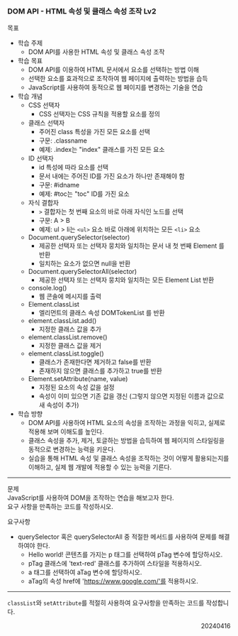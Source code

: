 ### DOM API - HTML 속성 및 클래스 속성 조작 Lv2
목표  
- 학습 주제
  - DOM API를 사용한 HTML 속성 및 클래스 속성 조작
- 학습 목표
  - DOM API를 이용하여 HTML 문서에서 요소를 선택하는 방법 이해
  - 선택한 요소를 효과적으로 조작하여 웹 페이지에 출력하는 방법을 습득
  - JavaScript를 사용하여 동적으로 웹 페이지를 변경하는 기술을 연습
- 학습 개념
  - CSS 선택자
    - CSS 선택자는 CSS 규칙을 적용할 요소를 정의
  - 클래스 선택자
    - 주어진 class 특성을 가진 모든 요소를 선택
    - 구문: .classname
    - 예제: .index는 "index" 클래스를 가진 모든 요소
  - ID 선택자
    - id 특성에 따라 요소를 선택
    - 문서 내에는 주어진 ID를 가진 요소가 하나만 존재해야 함
    - 구문: #idname
    - 예제: #toc는 "toc" ID를 가진 요소
  - 자식 결합자
    - `>` 결합자는 첫 번째 요소의 바로 아래 자식인 노드를 선택
    - 구문: A > B 
    - 예제: ul > li는 `<ul>` 요소 바로 아래에 위치하는 모든 `<li>` 요소
  - Document.querySelector(selector)
    - 제공한 선택자 또는 선택자 뭉치와 일치하는 문서 내 첫 번째 Element 를 반환
    - 일치하는 요소가 없으면 null을 반환
  - Document.querySelectorAll(selector)
    - 제공한 선택자 또는 선택자 뭉치와 일치하는 모든 Element List 반환
  - console.log()
    - 웹 콘솔에 메시지를 출력
  - Element.classList
    - 엘리먼트의 클래스 속성 DOMTokenList 를 반환
  - element.classList.add()
    - 지정한 클래스 값을 추가
  - element.classList.remove()
    - 지정한 클래스 값을 제거
  - element.classList.toggle()
    - 클래스가 존재한다면 제거하고 false를 반환
    - 존재하지 않으면 클래스를 추가하고 true를 반환
  - Element.setAttribute(name, value)
    - 지정된 요소의 속성 값을 설정
    - 속성이 이미 있으면 기존 값을 갱신 (그렇지 않으면 지정된 이름과 값으로 새 속성이 추가)
- 학습 방향
  - DOM API를 사용하여 HTML 요소의 속성을 조작하는 과정을 익히고, 실제로 적용해 보며 이해도를 높인다.
  - 클래스 속성을 추가, 제거, 토글하는 방법을 습득하여 웹 페이지의 스타일링을 동적으로 변경하는 능력을 키운다.
  - 실습을 통해 HTML 속성 및 클래스 속성을 조작하는 것이 어떻게 활용되는지를 이해하고, 실제 웹 개발에 적용할 수 있는 능력을 기른다.
---
문제  
JavaScript를 사용하여 DOM을 조작하는 연습을 해보고자 한다.  
요구 사항을 만족하는 코드를 작성하시오.  

요구사항
- querySelector 혹은 querySelectorAll 중 적절한 메서드를 사용하여 문제를 해결하여야 한다.
  - Hello world! 콘텐츠를 가지는 p 태그를 선택하여 pTag 변수에 할당하시오.
  - pTag 클래스에 'text-red' 클래스를 추가하여 스타일을 적용하시오.
  - a 태그를 선택하여 aTag 변수에 할당하시오.
  - aTag의 속성 href에 'https://www.google.com/'를 적용하시오.
---
`classList`와 `setAttribute`를 적절히 사용하여 요구사항을 만족하는 코드를 작성합니다.
<div style="text-align: right">20240416</div>